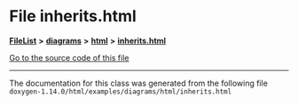 

# File inherits.html



[**FileList**](files.md) **>** [**diagrams**](dir_1d8108902fe9fce2c57b5dd3e7275f0e.md) **>** [**html**](dir_4a624174fd5a184fb57d315f1eb34b84.md) **>** [**inherits.html**](inherits_8html.md)

[Go to the source code of this file](inherits_8html_source.md)





































































------------------------------
The documentation for this class was generated from the following file `doxygen-1.14.0/html/examples/diagrams/html/inherits.html`

